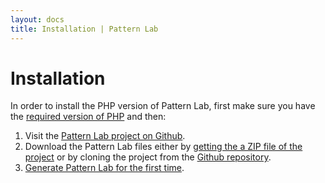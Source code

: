 ```yaml
---
layout: docs
title: Installation | Pattern Lab
---
```


# Installation

In order to install the PHP version of Pattern Lab, first make sure you have the [required version of PHP](/docs/requirements.html) and then:

1. Visit the [Pattern Lab project on Github](https://github.com/pattern-lab/patternlab-php).
2. Download the Pattern Lab files either by [getting the a ZIP file of the project](https://github.com/pattern-lab/patternlab-php/archive/master.zip) or by cloning the project from the [Github repository](https://github.com/pattern-lab/patternlab-php).
3. [Generate Pattern Lab for the first time](/docs/first-run.html).
